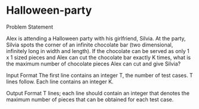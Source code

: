 # Halloween-party

Problem Statement

Alex is attending a Halloween party with his girlfriend, Silvia. At the party, Silvia spots the corner of an infinite chocolate bar (two dimensional, infinitely long in width and length).
If the chocolate can be served as only 1 x 1 sized pieces and Alex can cut the chocolate bar exactly K times, what is the maximum number of chocolate pieces Alex can cut and give Silvia?


Input Format
The first line contains an integer T, the number of test cases. T lines follow.
Each line contains an integer K.

Output Format
T lines; each line should contain an integer that denotes the maximum number of pieces that can be obtained for each test case.
